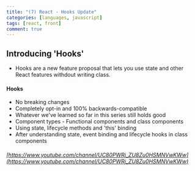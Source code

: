 ```yaml
---
title: "(7) React - Hooks Update"
categories: [languages, javascript]
tags: [react, front]
comment: true
---
```


## Introducing 'Hooks'
- Hooks are a new feature proposal that lets you use state and other React features withdout writing class. 

#### Hooks
- No breaking changes
- Completely opt-in and 100% backwards-compatible
- Whatever we've learned so far in this series still holds good
- Component types - Functional components and class components
- Using state, lifecycle methods and 'this' binding
- After understanding state, event binding and lifecycle hooks in class components

###### [https://www.youtube.com/channel/UC80PWRj_ZU8Zu0HSMNVwKWw](https://www.youtube.com/channel/UC80PWRj_ZU8Zu0HSMNVwKWw)
